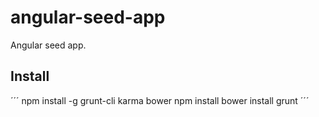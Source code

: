angular-seed-app
================

Angular seed app.

## Install

´´´
npm install -g grunt-cli karma bower
npm install
bower install
grunt
´´´
